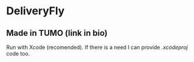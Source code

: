 # DeliveryFly
## Made in TUMO (link in bio)
Run with Xcode (recomended).
If there is a need I can provide <em>.xcodeproj</em> code too.
